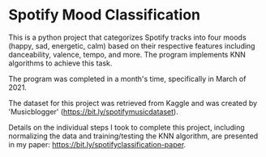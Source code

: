 # Spotify Mood Classification

This is a python project that categorizes Spotify tracks into four moods (happy, sad, energetic, calm) based on their respective features including danceability, valence, tempo, and more. The program implements KNN algorithms to achieve this task.

The program was completed in a month's time, specifically in March of 2021.

The dataset for this project was retrieved from Kaggle and was created by 'Musicblogger' (https://bit.ly/spotifymusicdataset).

Details on the individual steps I took to complete this project, including normalizing the data and training/testing the KNN algorithm, are presented in my paper: https://bit.ly/spotifyclassification-paper.
